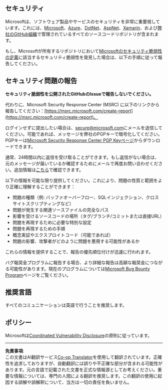 <!--
CO_OP_TRANSLATOR_METADATA:
{
  "original_hash": "5e1b8da31aae9cca3d53ad243fa3365a",
  "translation_date": "2025-09-03T22:12:30+00:00",
  "source_file": "SECURITY.md",
  "language_code": "ja"
}
-->
## セキュリティ

Microsoftは、ソフトウェア製品やサービスのセキュリティを非常に重要視しています。これには、[Microsoft](https://github.com/Microsoft)、[Azure](https://github.com/Azure)、[DotNet](https://github.com/dotnet)、[AspNet](https://github.com/aspnet)、[Xamarin](https://github.com/xamarin)、および[弊社のGitHub組織](https://opensource.microsoft.com/)で管理されているすべてのソースコードリポジトリが含まれます。

もし、Microsoftが所有するリポジトリにおいて[Microsoftのセキュリティ脆弱性の定義](https://docs.microsoft.com/previous-versions/tn-archive/cc751383(v=technet.10)?WT.mc_id=academic-77952-leestott)に該当するセキュリティ脆弱性を発見した場合は、以下の手順に従って報告してください。

## セキュリティ問題の報告

**セキュリティ脆弱性を公開されたGitHubのIssueで報告しないでください。**

代わりに、Microsoft Security Response Center (MSRC) に以下のリンクから報告してください：[https://msrc.microsoft.com/create-report](https://msrc.microsoft.com/create-report)。

ログインせずに提出したい場合は、[secure@microsoft.com](mailto:secure@microsoft.com)にメールを送信してください。可能であれば、メッセージを弊社のPGPキーで暗号化してください。PGPキーは[Microsoft Security Response Center PGP Keyページ](https://www.microsoft.com/en-us/msrc/pgp-key-msrc)からダウンロードできます。

通常、24時間以内に返信を受け取ることができます。もし返信がない場合は、元のメッセージが届いているか確認するためにメールで再度お問い合わせください。追加情報は[こちら](https://www.microsoft.com/msrc)で確認できます。

以下の情報を可能な限り提供してください。これにより、問題の性質と範囲をより正確に理解することができます：

  * 問題の種類（例: バッファオーバーフロー、SQLインジェクション、クロスサイトスクリプティングなど）
  * 問題が発生する関連ソースファイルの完全なパス
  * 影響を受けるソースコードの場所（タグ/ブランチ/コミットまたは直接URL）
  * 問題を再現するために必要な特別な設定
  * 問題を再現するための手順
  * 概念実証やエクスプロイトコード（可能であれば）
  * 問題の影響、攻撃者がどのように問題を悪用する可能性があるか

これらの情報を提供することで、報告の優先順位付けが迅速に行われます。

バグ報奨金プログラムに報告する場合、より詳細な報告は高額な報奨金につながる可能性があります。現在のプログラムについては[Microsoft Bug Bounty Program](https://microsoft.com/msrc/bounty)ページをご覧ください。

## 推奨言語

すべてのコミュニケーションは英語で行うことを推奨します。

## ポリシー

Microsoftは[Coordinated Vulnerability Disclosure](https://www.microsoft.com/en-us/msrc/cvd)の原則に従っています。

---

**免責事項**:  
この文書はAI翻訳サービス[Co-op Translator](https://github.com/Azure/co-op-translator)を使用して翻訳されています。正確性を追求しておりますが、自動翻訳には誤りや不正確な部分が含まれる可能性があります。元の言語で記載された文書を正式な情報源としてお考えください。重要な情報については、専門の人間による翻訳を推奨します。この翻訳の使用に起因する誤解や誤解釈について、当方は一切の責任を負いません。